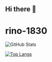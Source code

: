 ## Hi there 👋

# rino-1830

![GitHub Stats](https://github-readme-stats.vercel.app/api?username=rino-1830&show_icons=true&theme=radical)

[![Top Langs](https://github-readme-stats.vercel.app/api/top-langs/?username=rino-1830&layout=compact)](https://github.com/anuraghazra/github-readme-stats)
